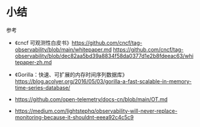 # 小结


参考

- 《cncf 可观测性白皮书》https://github.com/cncf/tag-observability/blob/main/whitepaper.md
https://github.com/cncf/tag-observability/blob/dec82aa5bd39a8834f58da0377d1e2b8fdeeac63/whitepaper-zh.md
- 《Gorilla：快速、可扩展的内存时间序列数据库》https://blog.acolyer.org/2016/05/03/gorilla-a-fast-scalable-in-memory-time-series-database/
- https://github.com/open-telemetry/docs-cn/blob/main/OT.md

- https://medium.com/lightstephq/observability-will-never-replace-monitoring-because-it-shouldnt-eeea92c4c5c9